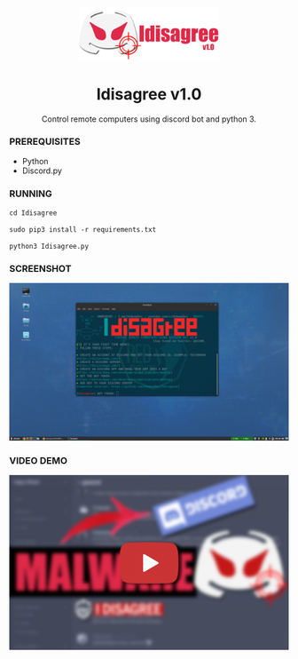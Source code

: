 <p align="center">
  <img src="https://raw.githubusercontent.com/Znunu/Idisagree/master/media/idisagree.png" width=50%>  
</p>
<h1 align="center">Idisagree v1.0</h1>
<p align="center">
  Control remote computers using discord bot and python 3.
</p>

### PREREQUISITES

* Python
* Discord.py

### RUNNING

```
cd Idisagree
```

```
sudo pip3 install -r requirements.txt
```

```
python3 Idisagree.py
```
### SCREENSHOT
![Shot](https://github.com/Znunu/Idisagree/blob/master/media/sc.png)


### VIDEO DEMO
<p align="center">
<a href="https://youtu.be/aXYaR-eEKzg">
  <img src="https://raw.githubusercontent.com/Znunu/Idisagree/master/media/video.png" />
</a></p>
